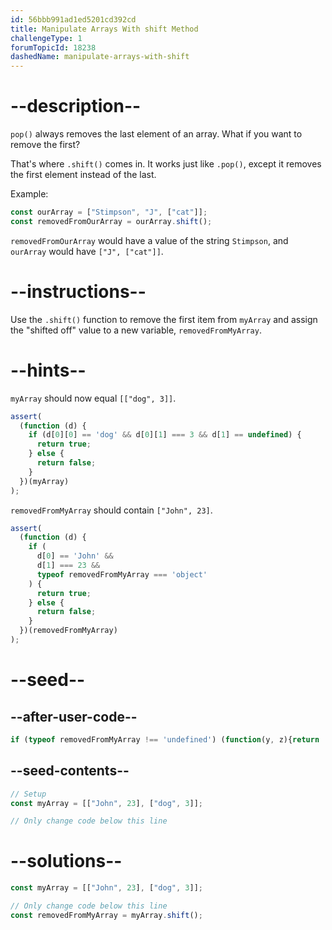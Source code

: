 ```yaml
---
id: 56bbb991ad1ed5201cd392cd
title: Manipulate Arrays With shift Method
challengeType: 1
forumTopicId: 18238
dashedName: manipulate-arrays-with-shift
---
```


# --description--

`pop()` always removes the last element of an array. What if you want to remove the first?

That's where `.shift()` comes in. It works just like `.pop()`, except it removes the first element instead of the last.

Example:

```js
const ourArray = ["Stimpson", "J", ["cat"]];
const removedFromOurArray = ourArray.shift();
```

`removedFromOurArray` would have a value of the string `Stimpson`, and `ourArray` would have `["J", ["cat"]]`.

# --instructions--

Use the `.shift()` function to remove the first item from `myArray` and assign the "shifted off" value to a new variable, `removedFromMyArray`.

# --hints--

`myArray` should now equal `[["dog", 3]]`.

```js
assert(
  (function (d) {
    if (d[0][0] == 'dog' && d[0][1] === 3 && d[1] == undefined) {
      return true;
    } else {
      return false;
    }
  })(myArray)
);
```

`removedFromMyArray` should contain `["John", 23]`.

```js
assert(
  (function (d) {
    if (
      d[0] == 'John' &&
      d[1] === 23 &&
      typeof removedFromMyArray === 'object'
    ) {
      return true;
    } else {
      return false;
    }
  })(removedFromMyArray)
);
```

# --seed--

## --after-user-code--

```js
if (typeof removedFromMyArray !== 'undefined') (function(y, z){return 'myArray = ' + JSON.stringify(y) + ' & removedFromMyArray = ' + JSON.stringify(z);})(myArray, removedFromMyArray);
```

## --seed-contents--

```js
// Setup
const myArray = [["John", 23], ["dog", 3]];

// Only change code below this line

```

# --solutions--

```js
const myArray = [["John", 23], ["dog", 3]];

// Only change code below this line
const removedFromMyArray = myArray.shift();
```

